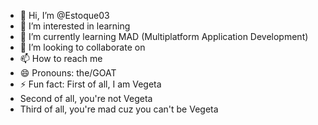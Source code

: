- 👋 Hi, I’m @Estoque03
- 👀 I’m interested in learning
- 🌱 I’m currently learning MAD (Multiplatform Application Development)
- 💞️ I’m looking to collaborate on 
- 📫 How to reach me 
- 😄 Pronouns: the/GOAT
- ⚡ Fun fact: First of all, I am Vegeta
- Second of all, you're not Vegeta
- Third of all, you're mad cuz you can't be Vegeta

<!---
Estoque03/Estoque03 is a ✨ special ✨ repository because its `README.md` (this file) appears on your GitHub profile.
You can click the Preview link to take a look at your changes.
--->
